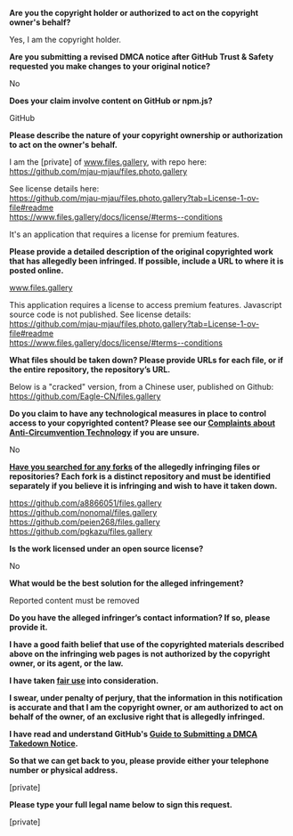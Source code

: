 **Are you the copyright holder or authorized to act on the copyright owner's behalf?**

Yes, I am the copyright holder.

**Are you submitting a revised DMCA notice after GitHub Trust & Safety requested you make changes to your original notice?**

No

**Does your claim involve content on GitHub or npm.js?**

GitHub

**Please describe the nature of your copyright ownership or authorization to act on the owner's behalf.**

I am the [private] of www.files.gallery, with repo here:  
https://github.com/mjau-mjau/files.photo.gallery

See license details here:  
https://github.com/mjau-mjau/files.photo.gallery?tab=License-1-ov-file#readme  
https://www.files.gallery/docs/license/#terms--conditions

It's an application that requires a license for premium features.

**Please provide a detailed description of the original copyrighted work that has allegedly been infringed. If possible, include a URL to where it is posted online.**

www.files.gallery

This application requires a license to access premium features. Javascript source code is not published. See license details:  
https://github.com/mjau-mjau/files.photo.gallery?tab=License-1-ov-file#readme  
https://www.files.gallery/docs/license/#terms--conditions

**What files should be taken down? Please provide URLs for each file, or if the entire repository, the repository’s URL.**

Below is a "cracked" version, from a Chinese user, published on Github:  
https://github.com/Eagle-CN/files.gallery

**Do you claim to have any technological measures in place to control access to your copyrighted content? Please see our <a href="https://docs.github.com/articles/guide-to-submitting-a-dmca-takedown-notice#complaints-about-anti-circumvention-technology">Complaints about Anti-Circumvention Technology</a> if you are unsure.**

No

**<a href="https://docs.github.com/articles/dmca-takedown-policy#b-what-about-forks-or-whats-a-fork">Have you searched for any forks</a> of the allegedly infringing files or repositories? Each fork is a distinct repository and must be identified separately if you believe it is infringing and wish to have it taken down.**

https://github.com/a8866051/files.gallery  
https://github.com/nonomal/files.gallery  
https://github.com/peien268/files.gallery  
https://github.com/pgkazu/files.gallery  

**Is the work licensed under an open source license?**

No

**What would be the best solution for the alleged infringement?**

Reported content must be removed

**Do you have the alleged infringer’s contact information? If so, please provide it.**

**I have a good faith belief that use of the copyrighted materials described above on the infringing web pages is not authorized by the copyright owner, or its agent, or the law.**

**I have taken <a href="https://www.lumendatabase.org/topics/22">fair use</a> into consideration.**

**I swear, under penalty of perjury, that the information in this notification is accurate and that I am the copyright owner, or am authorized to act on behalf of the owner, of an exclusive right that is allegedly infringed.**

**I have read and understand GitHub's <a href="https://docs.github.com/articles/guide-to-submitting-a-dmca-takedown-notice/">Guide to Submitting a DMCA Takedown Notice</a>.**

**So that we can get back to you, please provide either your telephone number or physical address.**

[private]

**Please type your full legal name below to sign this request.**

[private]  
